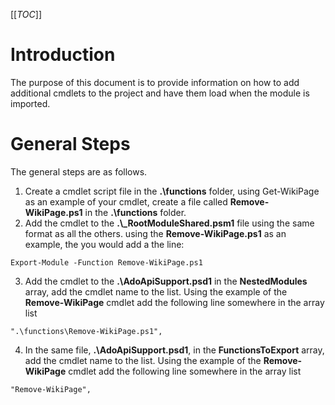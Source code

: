 
[[_TOC_]]


# **Introduction**

The purpose of this document is to provide information on how to add additional cmdlets to the project and have them load when the module is imported.

# **General Steps**
The general steps are as follows.  
1.  Create a cmdlet script file in the **.\functions** folder, using Get-WikiPage as an example of your cmdlet, create a file called **Remove-WikiPage.ps1** in the **.\functions** folder.  
1. Add the cmdlet to the **.\\_RootModuleShared.psm1** file using the same format as all the others.  using the **Remove-WikiPage.ps1** as an example, the you would add a the line:
```
Export-Module -Function Remove-WikiPage.ps1
```   
3. Add the cmdlet to the **.\\AdoApiSupport.psd1** in the **NestedModules** array, add the cmdlet name to the list.  Using the example of the **Remove-WikiPage** cmdlet add the following line somewhere in the array list  
```
".\functions\Remove-WikiPage.ps1",
```  
4. In the same file, **.\\AdoApiSupport.psd1**,  in the **FunctionsToExport** array, add the cmdlet name to the list.   Using the example of the **Remove-WikiPage** cmdlet add the following line somewhere in the array list  
```
"Remove-WikiPage",
```  
